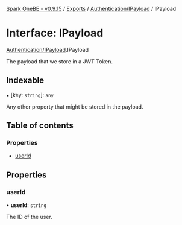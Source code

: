 [Spark OneBE - v0.9.15](../README.md) / [Exports](../modules.md) / [Authentication/IPayload](../modules/Authentication_IPayload.md) / IPayload

# Interface: IPayload

[Authentication/IPayload](../modules/Authentication_IPayload.md).IPayload

The payload that we store in a JWT Token.

## Indexable

▪ [key: `string`]: `any`

Any other property that might be stored in the payload.

## Table of contents

### Properties

- [userId](Authentication_IPayload.IPayload.md#userid)

## Properties

### userId

• **userId**: `string`

The ID of the user.
